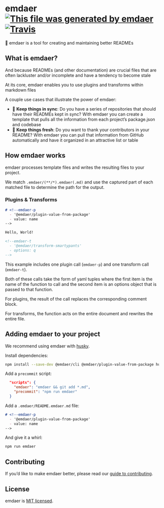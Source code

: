 <!--
  This file was generated by emdaer

  Its template can be found at .emdaer/README.emdaer.md
-->

# emdaer [![This file was generated by emdaer](https://img.shields.io/badge/📓-emdaer-F06632.svg?style=flat-square)](https://emdaer.me/) [![Travis](https://img.shields.io/travis/emdaer/emdaer.svg?style=flat-square)](https://travis-ci.org/emdaer/emdaer/)

📓 emdaer is a tool for creating and maintaining better READMEs

## What is emdaer?

And because READMEs (and other documentation) are crucial files that are often lackluster and/or incomplete and have a tendency to become stale

At its core, emdaer enables you to use plugins and transforms within markdown files

A couple use cases that illustrate the power of emdaer:

- 🤝 **Keep things in sync**: Do you have a series of repositories that should have their READMEs kept in sync? With emdaer you can create a template that pulls all the information from each project&#8217;s package.json and codebase
- 🍋 **Keep things fresh**: Do you want to thank your contributors in your README? With emdaer you can pull that information from GitHub automatically and have it organized in an attractive list or table


## How emdaer works

emdaer processes template files and writes the resulting files to your project.

We match `.emdaer/(**/*).emdaer(.md)` and use the captured part of each matched file to determine the path for the output.

### Plugins & Transforms

```md
# <!--emdaer-p
  - '@emdaer/plugin-value-from-package'
  - value: name
-->

Hello, World!

<!--emdaer-t
  - '@emdaer/transform-smartypants'
  - options: q
-->

```

This example includes one plugin call (`emdaer-p`) and one transform call (`emdaer-t`).

Both of these calls take the form of yaml tuples where the first item is the name of the function to call and the second item is an options object that is passed to that function.

For plugins, the result of the call replaces the corresponding comment block.

For transforms, the function acts on the entire document and rewrites the entire file.


## Adding emdaer to your project

We recommend using emdaer with [husky](https://github.com/typicode/husky).

Install dependencies:

```sh
npm install --save-dev @emdaer/cli @emdaer/plugin-value-from-package husky
```

Add a `precommit` script:

```json
  "scripts": {
    "emdaer": "emdaer && git add *.md",
    "precommit": "npm run emdaer"
  }
```

Add a `.emdaer/README.emdaer.md` file:

```md
# <!--emdaer-p
  - '@emdaer/plugin-value-from-package'
  - value: name
-->

```

And give it a whirl:

```sh
npm run emdaer
```


## Contributing

If you&#8217;d like to make emdaer better, please read our [guide to contributing](./CONTRIBUTING.md).


## License

emdaer is [MIT licensed](./LICENSE).

<!--emdaer-t
  - '@emdaer/transform-smartypants'
  - options: q
-->
